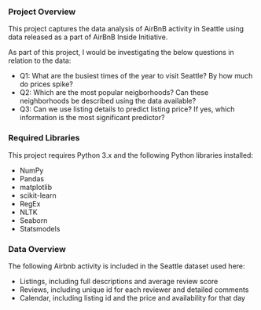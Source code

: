 ### Project Overview

This project captures the data analysis of AirBnB activity in Seattle using data released as a part of AirBnB Inside Initiative.

As part of this project, I would be investigating the below questions in relation to the data:

- Q1: What are the busiest times of the year to visit Seattle? By how much do prices spike?
- Q2: Which are the most popular neigborhoods? Can these neighborhoods be described using the data available?
- Q3: Can we use listing details to predict listing price? If yes, which information is the most significant predictor?

### Required Libraries

This project requires Python 3.x and the following Python libraries installed:

- NumPy
- Pandas
- matplotlib
- scikit-learn
- RegEx
- NLTK
- Seaborn
- Statsmodels


### Data Overview
The following Airbnb activity is included in the Seattle dataset used here:

- Listings, including full descriptions and average review score
- Reviews, including unique id for each reviewer and detailed comments
- Calendar, including listing id and the price and availability for that day
